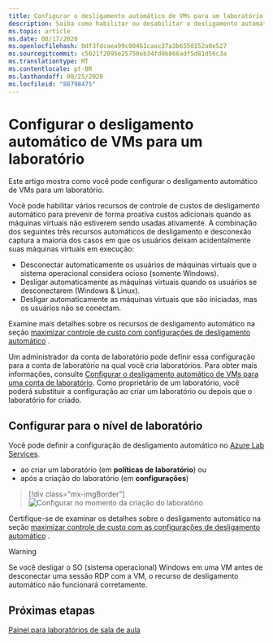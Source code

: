 ```yaml
---
title: Configurar o desligamento automático de VMs para um laboratório no Azure Lab Services
description: Saiba como habilitar ou desabilitar o desligamento automático de VMs quando uma conexão de área de trabalho remota for desconectada.
ms.topic: article
ms.date: 08/17/2020
ms.openlocfilehash: 0df3fdcaea99c00461caac37a3b655d152a0e527
ms.sourcegitcommit: c5021f2095e25750eb34fd0b866adf5d81d56c3a
ms.translationtype: MT
ms.contentlocale: pt-BR
ms.lasthandoff: 08/25/2020
ms.locfileid: "88798475"
---
```

# <a name="configure-automatic-shutdown-of-vms-for-a-lab"></a>Configurar o desligamento automático de VMs para um laboratório

Este artigo mostra como você pode configurar o desligamento automático de VMs para um laboratório.

Você pode habilitar vários recursos de controle de custos de desligamento automático para prevenir de forma proativa custos adicionais quando as máquinas virtuais não estiverem sendo usadas ativamente. A combinação dos seguintes três recursos automáticos de desligamento e desconexão captura a maioria dos casos em que os usuários deixam acidentalmente suas máquinas virtuais em execução:
 
* Desconectar automaticamente os usuários de máquinas virtuais que o sistema operacional considera ocioso (somente Windows).
* Desligar automaticamente as máquinas virtuais quando os usuários se desconectarem (Windows & Linux).
* Desligar automaticamente as máquinas virtuais que são iniciadas, mas os usuários não se conectam.

Examine mais detalhes sobre os recursos de desligamento automático na seção [maximizar controle de custo com configurações de desligamento automático](cost-management-guide.md#automatic-shutdown-settings-for-cost-control) .

Um administrador da conta de laboratório pode definir essa configuração para a conta de laboratório na qual você cria laboratórios. Para obter mais informações, consulte [Configurar o desligamento automático de VMs para uma conta de laboratório](how-to-configure-lab-accounts.md). Como proprietário de um laboratório, você poderá substituir a configuração ao criar um laboratório ou depois que o laboratório for criado. 

## <a name="configure-for-the-lab-level"></a>Configurar para o nível de laboratório

Você pode definir a configuração de desligamento automático no [Azure Lab Services](https://labs.azure.com/).

* ao criar um laboratório (em **políticas de laboratório**) ou
* após a criação do laboratório (em **configurações**)

> [!div class="mx-imgBorder"]
> ![Configurar no momento da criação do laboratório](./media/how-to-enable-shutdown-disconnect/configure-lab-creation.png)

Certifique-se de examinar os detalhes sobre o desligamento automático na seção [maximizar controle de custo com as configurações de desligamento automático](cost-management-guide.md#automatic-shutdown-settings-for-cost-control) .

> [!WARNING]
> Se você desligar o SO (sistema operacional) Windows em uma VM antes de desconectar uma sessão RDP com a VM, o recurso de desligamento automático não funcionará corretamente.  

## <a name="next-steps"></a>Próximas etapas

[Painel para laboratórios de sala de aula](use-dashboard.md)
